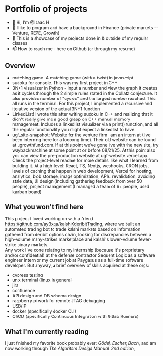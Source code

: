 # Portfolio of projects
- 👋 Hi, I’m @Isaac H
- 👀 I like to program and have a background in Finance (private markets -- Venture, REPE, Growth)
- 🌱 This is a showcase of my projects done in & outside of my regular classes
- 📫 How to reach me - here on Github (or through my resume)
  
## Overview
- matching game. A matching game (with a twist) in javascript
- sudoku for console. This was my first project in C++
- 3N+1 visualizer in Python - Input a number and view the graph it creates as it cycles through the 2 simple rules stated in the Collatz conjecture. It also provides number of "cycles" and the largest number reached. This all runs in the terminal. For this project, I implemented a recursive and iterative version of the actual 3N+1 function
- LinkedList! I wrote this after writing sudoku in C++ and realizing that it didn't really give me a good grasp on C++ manual memory management. Includes a linkedlist visualizer via a print() function, and all the regular functionality you might expect a linkedlist to have.
- ugf_site-snapshot: Website for the venture firm I am an intern at (I've been interning here for a loooong time). Their old website can be found at ugrowthfund.com. If at this point we've gone live with the new site, try waybackmachine at some point at or before 08/21/25. At this point also you can view the pre-production website at ugf-website.vercel.app. Check the project-level readme for more details, like what I learned from building it. At a high-level: React, TS, Nextjs, webhooks, CRON jobs, levels of caching that happen in web development, Vercel for hosting, analytics, blob storage, image optimization, APIs, revalidation, avoiding stale data, UI design (including gathering feedback from over 50 people), project management (I managed a team of 6+ people, used kanban board)

## What you won't find here
This project I loved working on with a friend https://github.com/ay3xqa/kalshiXderibitTrading, where we built an automated trading bot to trade kalshi markets based on information gathered from deribit options chain, looking for discrepancies between a high-volume many-strikes marketplace and kalshi's lower-volume fewer-strike binary markets.  
Any work I've done relating to my internship (because it's proprietary and/or confidential) at the defense contractor Sequent Logic as a software engineer intern or my current job at Paygasus as a full-time software developer. 
But anyway, a brief overview of skills acquired at these orgs:
- cypress testing  
- unix terminal (linux in general)
- jira  
- confluence  
- API design and DB schema design  
- raspberry pi work for remote JTAG debugging 
- USB/IP  
- docker (specifically docker CLI)  
- CI/CD (specifically Continuous Integration with Gitlab Runners)

## What I'm currently reading
I just finished my favorite book probably ever: _Gödel, Escher, Bach_, and am now working through _The Algorithm Design Manual, 2nd edition_,

<!---
ramencover/ramencover is a ✨ special ✨ repository because its `README.md` (this file) appears on your GitHub profile.
You can click the Preview link to take a look at your changes.
--->
